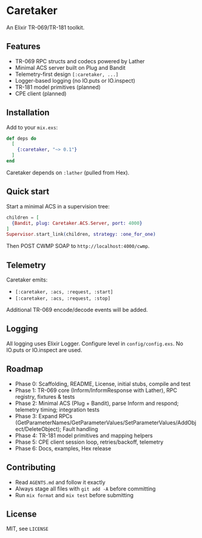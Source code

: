 # Caretaker

An Elixir TR-069/TR-181 toolkit.

## Features

- TR-069 RPC structs and codecs powered by Lather
- Minimal ACS server built on Plug and Bandit
- Telemetry-first design `[:caretaker, ...]`
- Logger-based logging (no IO.puts or IO.inspect)
- TR-181 model primitives (planned)
- CPE client (planned)

## Installation

Add to your `mix.exs`:

```elixir
def deps do
  [
    {:caretaker, "~> 0.1"}
  ]
end
```

Caretaker depends on `:lather` (pulled from Hex).

## Quick start

Start a minimal ACS in a supervision tree:

```elixir
children = [
  {Bandit, plug: Caretaker.ACS.Server, port: 4000}
]
Supervisor.start_link(children, strategy: :one_for_one)
```

Then POST CWMP SOAP to `http://localhost:4000/cwmp`.

## Telemetry

Caretaker emits:

- `[:caretaker, :acs, :request, :start]`
- `[:caretaker, :acs, :request, :stop]`

Additional TR-069 encode/decode events will be added.

## Logging

All logging uses Elixir Logger. Configure level in `config/config.exs`. No IO.puts or IO.inspect are used.

## Roadmap

- Phase 0: Scaffolding, README, License, initial stubs, compile and test
- Phase 1: TR-069 core (Inform/InformResponse with Lather), RPC registry, fixtures & tests
- Phase 2: Minimal ACS (Plug + Bandit), parse Inform and respond; telemetry timing; integration tests
- Phase 3: Expand RPCs (GetParameterNames/GetParameterValues/SetParameterValues/AddObject/DeleteObject); Fault handling
- Phase 4: TR-181 model primitives and mapping helpers
- Phase 5: CPE client session loop, retries/backoff, telemetry
- Phase 6: Docs, examples, Hex release

## Contributing

- Read `AGENTS.md` and follow it exactly
- Always stage all files with `git add -A` before committing
- Run `mix format` and `mix test` before submitting

## License

MIT, see `LICENSE`
